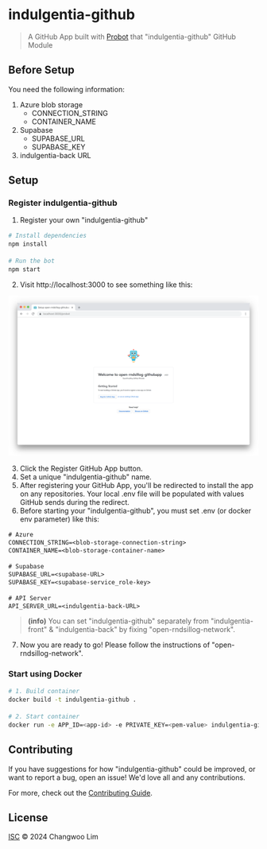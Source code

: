 # indulgentia-github

> A GitHub App built with [Probot](https://github.com/probot/probot) that "indulgentia-github" GitHub Module

## Before Setup
You need the following information:
1. Azure blob storage
   - CONNECTION_STRING
   - CONTAINER_NAME
2. Supabase
   - SUPABASE_URL
   - SUPABASE_KEY
3. indulgentia-back URL

## Setup

### Register indulgentia-github

1. Register your own "indulgentia-github"

```sh
# Install dependencies
npm install

# Run the bot
npm start
```

2. Visit http://localhost:3000 to see something like this:

![Rndsillog Probot Setup Wizard Example](./public/rndsillog-probot-setup-wizard.svg)

3. Click the Register GitHub App button.
4. Set a unique "indulgentia-github" name.
5. After registering your GitHub App, you'll be redirected to install the app on any repositories. Your local .env file will be populated with values GitHub sends during the redirect.
6. Before starting your "indulgentia-github", you must set .env (or docker env parameter) like this:

```.env
# Azure
CONNECTION_STRING=<blob-storage-connection-string>
CONTAINER_NAME=<blob-storage-container-name>

# Supabase
SUPABASE_URL=<supabase-URL>
SUPABASE_KEY=<supabase-service_role-key>

# API Server
API_SERVER_URL=<indulgentia-back-URL>
``` 
> **(info)** You can set "indulgentia-github" separately from "indulgentia-front" & "indulgentia-back" by fixing "open-rndsillog-network".

7. Now you are ready to go! Please follow the instructions of "open-rndsillog-network".

### Start using Docker

```sh
# 1. Build container
docker build -t indulgentia-github .

# 2. Start container
docker run -e APP_ID=<app-id> -e PRIVATE_KEY=<pem-value> indulgentia-github
```

## Contributing

If you have suggestions for how "indulgentia-github" could be improved, or want to report a bug, open an issue! We'd love all and any contributions.

For more, check out the [Contributing Guide](CONTRIBUTING.md).

## License

[ISC](LICENSE) © 2024 Changwoo Lim
